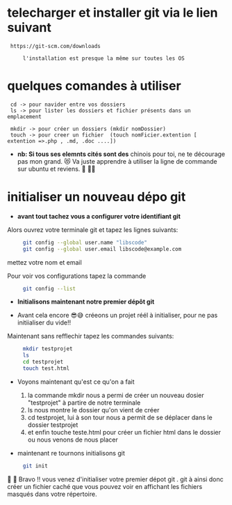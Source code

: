# telecharger et installer git via le lien suivant 
     https://git-scm.com/downloads
```text
     l'installation est presque la même sur toutes les OS
```

# quelques comandes à utiliser 

     cd -> pour navider entre vos dossiers 
     ls -> pour lister les dossiers et fichier présents dans un emplacement

     mkdir -> pour créer un dossiers (mkdir nomDossier)
     touch -> pour creer un fichier  (touch nomFicier.extention [ extention =>.php , .md, .doc ....])

- **nb: Si tous ses elemnts cités sont des** chinois pour toi, ne te décourage pas mon grand. 😻  Va juste apprendre à utiliser la ligne de commande sur ubuntu et reviens. 🏃 🏃‍♂️ 

# initialiser un nouveau dépo git

- **avant tout tachez vous a configurer  votre identifiant git** 

Alors ouvrez votre terminale git et tapez les lignes suivants: 

```bash
     git config --global user.name "libscode"  
     git config --global user.email libscode@example.com
``` 

mettez votre nom et email

Pour voir vos configurations tapez la commande 

```bash
     git config --list
```

- **Initialisons maintenant notre premier dépôt git**

- Avant cela encore 😎😅
créeons un projet réél à initialiser, pour ne pas initiialiser du vide!!

Maintenant sans refflechir tapez les commandes suivants: 
``` bash
     mkdir testprojet
     ls
     cd testprojet
     touch test.html
```
- Voyons maintenant qu'est ce qu'on a fait

     1. la commande mkdir nous a permi de créer un nouveau dosier "testprojet" à partire de notre terminale
     2. ls nous montre le dossier qu'on vient de créer
     3. cd testprojet, lui à son tour nous a permit de se déplacer dans le dossier testprojet
     4. et enfin touche teste.html pour créer un fichier html dans le dossier ou nous venons de nous placer

- maintenant re tournons initialisons git 

```bash
     git init
``` 

📣 🤞 Bravo !! vous venez d'initialiser votre premier dépot git . 
git à ainsi donc créer un fichier caché que vous pouvez voir en affichant les fichiers masqués dans votre répertoire.


